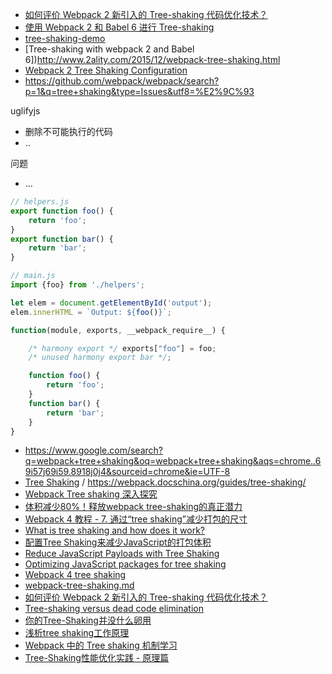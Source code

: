 - [如何评价 Webpack 2 新引入的 Tree-shaking 代码优化技术？](https://www.zhihu.com/question/41922432)
- [使用 Webpack 2 和 Babel 6 进行 Tree-shaking](http://zjy.name/archives/webpack-tree-shaking.html)
- [tree-shaking-demo](https://github.com/rauschma/tree-shaking-demo)
- [Tree-shaking with webpack 2 and Babel 6])http://www.2ality.com/2015/12/webpack-tree-shaking.html
- [Webpack 2 Tree Shaking Configuration](https://medium.com/modus-create-front-end-development/webpack-2-tree-shaking-configuration-9f1de90f3233#.1se0q7hjr)
- https://github.com/webpack/webpack/search?p=1&q=tree+shaking&type=Issues&utf8=%E2%9C%93



uglifyjs

- 删除不可能执行的代码
- ..

问题

- ...



```javascript
// helpers.js
export function foo() {
    return 'foo';
}
export function bar() {
    return 'bar';
}

// main.js
import {foo} from './helpers';

let elem = document.getElementById('output');
elem.innerHTML = `Output: ${foo()}`;
```

```javascript
function(module, exports, __webpack_require__) {

    /* harmony export */ exports["foo"] = foo;
    /* unused harmony export bar */;

    function foo() {
        return 'foo';
    }
    function bar() {
        return 'bar';
    }
}
```


- https://www.google.com/search?q=webpack+tree+shaking&oq=webpack+tree+shaking&aqs=chrome..69i57j69i59.8918j0j4&sourceid=chrome&ie=UTF-8
- [Tree Shaking](https://webpack.js.org/guides/tree-shaking/) / https://webpack.docschina.org/guides/tree-shaking/
- [Webpack Tree shaking 深入探究](https://juejin.im/post/5bb8ef58f265da0a972e3434)
- [体积减少80%！释放webpack tree-shaking的真正潜力](https://juejin.im/post/5b8ce49df265da438151b468)
- [Webpack 4 教程 - 7. 通过“tree shaking”减少打包的尺寸](https://segmentfault.com/a/1190000016767989)
- [What is tree shaking and how does it work?](https://bitsofco.de/what-is-tree-shaking/)
- [配置Tree Shaking来减少JavaScript的打包体积](https://blog.fundebug.com/2018/08/15/reduce-js-payload-with-tree-shaking/)
- [Reduce JavaScript Payloads with Tree Shaking](https://developers.google.com/web/fundamentals/performance/optimizing-javascript/tree-shaking/)
- [Optimizing JavaScript packages for tree shaking](https://madewithlove.be/optimizing-javascript-packages-for-tree-shaking/)
- [Webpack 4 tree shaking](https://wanago.io/2018/08/13/webpack-4-course-part-seven-decreasing-the-bundle-size-with-tree-shaking/)
- [webpack-tree-shaking.md](https://github.com/FormidableLabs/formidable-playbook/blob/master/docs/frontend/webpack-tree-shaking.md)
- [如何评价 Webpack 2 新引入的 Tree-shaking 代码优化技术？](https://www.zhihu.com/question/41922432)
- [Tree-shaking versus dead code elimination](https://medium.com/@Rich_Harris/tree-shaking-versus-dead-code-elimination-d3765df85c80#.1ndfj9dqd)
- [你的Tree-Shaking并没什么卵用](https://juejin.im/post/5a5652d8f265da3e497ff3de)
- [浅析tree shaking工作原理](https://twindy.org/qian-xi-tree-shakinggong-zuo-yuan-li/)
- [Webpack 中的 Tree shaking 机制学习](https://mmear.github.io/2019/04/15/Tree-shaking-in-Webpack/)
- [Tree-Shaking性能优化实践 - 原理篇](https://zhuanlan.zhihu.com/p/32554436)
